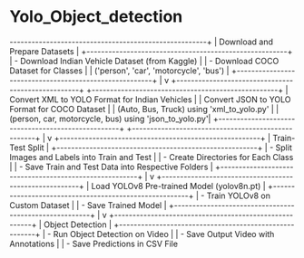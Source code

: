 # Yolo_Object_detection
------------------------------------------------------+
                                    |          Download and Prepare Datasets                |
                                    +-------------------------------------------------------+
                                    |  - Download Indian Vehicle Dataset (from Kaggle)       |
                                    |  - Download COCO Dataset for Classes                  |
                                    |    ('person', 'car', 'motorcycle', 'bus')             |
                                    +-------------------------------------------------------+
                                                        |
                                                        v
+---------------------------------------------------+         +---------------------------------------------------+
|   Convert XML to YOLO Format for Indian Vehicles  |         |  Convert JSON to YOLO Format for COCO Dataset      |
|   (Auto, Bus, Truck) using 'xml_to_yolo.py'       |         |  (person, car, motorcycle, bus) using 'json_to_yolo.py'|
+---------------------------------------------------+         +---------------------------------------------------+
                                                        | 
                                                        v 
                                    +-------------------------------------------------------+
                                    |          Train-Test Split                             |
                                    +-------------------------------------------------------+
                                    |  - Split Images and Labels into Train and Test        |
                                    |  - Create Directories for Each Class                  |
                                    |  - Save Train and Test Data into Respective Folders   |
                                    +-------------------------------------------------------+
                                                        |
                                                        v
                                    +-------------------------------------------------------+
                                    |      Load YOLOv8 Pre-trained Model (yolov8n.pt)       |
                                    +-------------------------------------------------------+
                                    |  - Train YOLOv8 on Custom Dataset                    |
                                    |  - Save Trained Model                                 |
                                    +-------------------------------------------------------+
                                                        |
                                                        v
                                    +-------------------------------------------------------+
                                    |              Object Detection                        |
                                    +-------------------------------------------------------+
                                    |  - Run Object Detection on Video                     |
                                    |  - Save Output Video with Annotations                |
                                    |  - Save Predictions in CSV File
